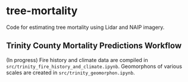 # tree-mortality
Code for estimating tree mortality using Lidar and NAIP imagery.

## Trinity County Mortality Predictions Workflow
(In progress)
Fire history and climate data are compiled in `src/trinity_fire_history_and_climate.ipynb`.
Geomorphons of various scales are created in `src/trinity_geomorphon.ipynb`.

